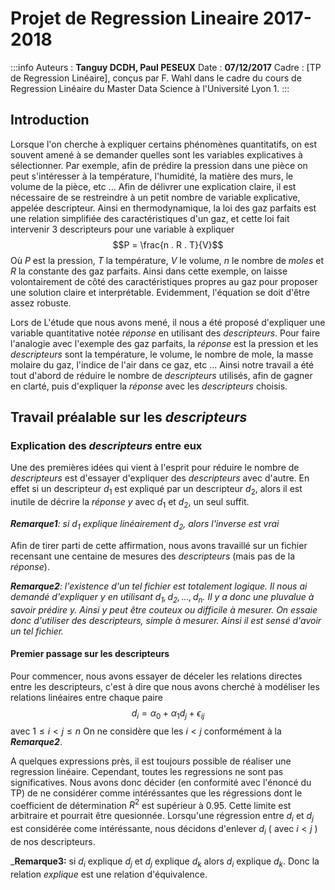 <script type="text/javascript" src="http://cdn.mathjax.org/mathjax/latest/MathJax.js?config=default"></script>

# Projet de Regression Lineaire 2017-2018
:::info
Auteurs : **Tanguy DCDH, Paul PESEUX**
Date : **07/12/2017**
Cadre : [TP de Regression Linéaire], conçus par F. Wahl dans le cadre du cours de Regression Linéaire du Master Data Science à l'Université Lyon 1.
:::

## Introduction
Lorsque l'on cherche à expliquer certains phénomènes quantitatifs, on est souvent amené à se demander quelles sont les variables explicatives à sélectionner. 
Par exemple, afin de prédire la pression dans une pièce on peut s'intéresser à la température, l'humidité, la matière des murs, le volume de la pièce, etc ...
Afin de délivrer une explication claire, il est nécessaire de se restreindre à un petit nombre de variable explicative, appelée descripteur. Ainsi en thermodynamique, la loi des gaz parfaits est une relation simplifiée des caractéristiques d'un gaz, et cette loi fait intervenir 3 descripteurs pour une variable à expliquer
$$P = \frac{n . R . T}{V}$$
Où $P$ est la pression, $T$  la température, $V$ le volume, $n$ le nombre de _moles_ et $R$ la constante des gaz parfaits.
Ainsi dans cette exemple, on laisse volontairement de côté des caractéristiques propres au gaz pour proposer une solution claire et interprétable. Evidemment, l'équation se doit d'être assez robuste.

Lors de L'étude que nous avons mené, il nous a été proposé d'expliquer une variable quantitative notée _réponse_ en utilisant des _descripteurs_. Pour faire l'analogie avec l'exemple des gaz parfaits, la _réponse_ est la pression et les _descripteurs_ sont la température, le volume, le nombre de mole, la masse molaire du gaz, l'indice de l'air dans ce gaz, etc ...
Ainsi notre travail a été tout d'abord de réduire le nombre de _descripteurs_ utilisés, afin de gagner en clarté, puis d'expliquer la _réponse_ avec les _descripteurs_ choisis.

## Travail préalable sur les _descripteurs_
### Explication des _descripteurs_ entre eux
Une des premières idées qui vient à l'esprit pour réduire le nombre de _descripteurs_ est d'essayer d'expliquer des _descripteurs_ avec d'autre. En effet si un descripteur $d_{1}$ est expliqué par un descripteur $d_2$, alors il est inutile de décrire la _réponse_ $y$ avec $d_1$ et $d_2$, un seul suffit.

_**Remarque1**: si $d_1$ explique linéairement $d_2$, alors l'inverse est vrai_

Afin de tirer parti de cette affirmation, nous avons travaillé sur un fichier recensant une centaine de mesures des _descripteurs_ (mais pas de la _réponse_).

_**Remarque2**: l'existence d'un tel fichier est totalement logique. Il nous ai demandé d'expliquer $y$ en utilisant $d_1, d_2, ... ,d_n$. Il y a donc une pluvalue à savoir prédire $y$. Ainsi $y$ peut être couteux ou difficile à mesurer. On essaie donc d'utiliser des descripteurs, simple à mesurer. Ainsi il est sensé d'avoir un tel fichier._

#### Premier passage sur les descripteurs
Pour commencer, nous avons essayer de déceler les relations directes entre les descripteurs, c'est à dire que nous avons cherché à modéliser les relations linéaires entre chaque paire
$$d_i = \alpha_0 + \alpha_1d_j + \epsilon_{ij} $$
avec $1 \leq i<j \leq n$
On ne considère que les $i < j$ conformément à la _**Remarque2**_.


A quelques expressions près, il est toujours possible de réaliser une regression linéaire. Cependant, toutes les regressions ne sont pas significatives. Nous avons donc décider (en conformité avec l'énoncé du TP) de ne considérer comme intéréssantes que les régressions dont le coefficient de détermination $R^2$ est supérieur à $0.95$. Cette limite est arbitraire et pourrait être quesionnée.
Lorsqu'une régression entre $d_i$ et $d_j$ est considérée come intéréssante, nous décidons d'enlever $d_i$ ( avec $i<j$ ) de nos descripteurs. 

_**Remarque3:** si $d_i$ explique $d_j$ et $d_j$ explique $d_k$ alors $d_i$ explique $d_k$. Donc la relation _explique_ est une relation d'équivalence.





